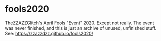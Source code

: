 # fools2020
TheZZAZZGlitch's April Fools "Event" 2020. Except not really. The event was never finished, and this is just an archive of unused, unfinished stuff. See: https://zzazzdzz.github.io/fools2020/